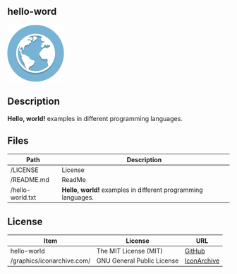 ## hello-word

![hello-world Logo](graphics/iconarchive.com/globe-icon.png)

## Description

**Hello, world!** examples in different programming languages.

## Files

Path | Description
---- | -----------
/LICENSE | License
/README.md | ReadMe
/hello-world.txt | **Hello, world!** examples in different programming languages.

## License

Item | License | URL
---- | ------- | ---
hello-world | The MIT License (MIT) | [GitHub](https://github.com/coding-samurai/hello-world/blob/master/LICENSE)
/graphics/iconarchive.com/ | GNU General Public License | [IconArchive](http://www.iconarchive.com/artist/elegantthemes.html)
